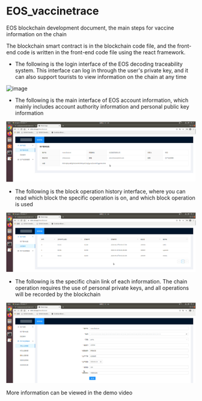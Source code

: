 # EOS_vaccinetrace

EOS blockchain development document, the main steps for vaccine information on the chain

The blockchain smart contract is in the blockchain code file, and the front-end code is written in the front-end code file using the react framework.

* The following is the login interface of the EOS decoding traceability system. This interface can log in through the user's private key, and it can also support tourists to view information on the chain at any time

![image](https://github.com/Han-sx/EOS_vaccinetrace/blob/master/front-end%20code/image/EOS_login.png)

* The following is the main interface of EOS account information, which mainly includes account authority information and personal public key information

![image](https://github.com/Han-sx/EOS_vaccinetrace/blob/master/front-end%20code/image/EOS_main_page.png)

* The following is the block operation history interface, where you can read which block the specific operation is on, and which block operation is used

![image](https://github.com/Han-sx/EOS_vaccinetrace/blob/master/front-end%20code/image/EOS_history_page.png)

* The following is the specific chain link of each information. The chain operation requires the use of personal private keys, and all operations will be recorded by the blockchain

![image](https://github.com/Han-sx/EOS_vaccinetrace/blob/master/front-end%20code/image/EOS_add_page.png)

More information can be viewed in the demo video
